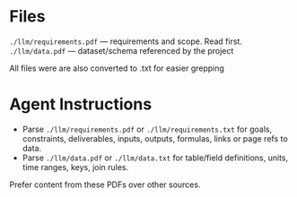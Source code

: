 # Files

`./llm/requirements.pdf` — requirements and scope. Read first.
`./llm/data.pdf` — dataset/schema referenced by the project

All files were are also converted to .txt for easier grepping

# Agent Instructions

- Parse `./llm/requirements.pdf` or `./llm/requirements.txt` for goals, constraints, deliverables, inputs, outputs, formulas, links or page refs to data.
- Parse `./llm/data.pdf` or `./llm/data.txt` for table/field definitions, units, time ranges, keys, join rules.

Prefer content from these PDFs over other sources.

